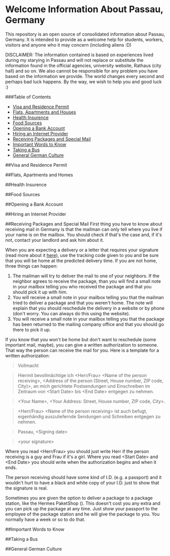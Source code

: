 # Welcome Information About Passau, Germany
This repository is an open source of consolidated information about Passau, Germany. It is intended to provide as a welcome help for students, workers, visitors and anyone who it may concern (including aliens :D)

DISCLAIMER: The information contained is based on experiences lived during my starying in Passau and will not replace or substitute the information found in the official agencies, university website, Rathaus (city hall) and so on. We also cannot be responsible for any problem you have based on the information we provide. The world changes every second and perhaps bad luck happens. By the way, we wish to help you and good luck :) 

###Table of Contents
- [Visa and Residence Permit](#visa-and-residence-permit)
- [Flats, Apartments and Houses](#flats-apartments-and-homes)
- [Health Insurence](#health-insurence)
- [Food Sources](#food-sources)
- [Opening a Bank Account](#opening-a-bank-account)
- [Hiring an Internet Provider](#hiring-an-internet-provider)
- [Receiving Packages and Special Mail](#receiving-packages-and-special-mail)
- [Important Words to Know](#important-words-to-know)
- [Taking a Bus](#taking-a-bus)
- [General German Culture](#general-german-culture)

##Visa and Residence Permit

##Flats, Apartments and Homes

##Health Insurence

##Food Sources

##Opening a Bank Account

##Hiring an Internet Provider

##Receiving Packages and Special Mail
First thing you have to know about receiving mail in Germany is that the mailman can only tell where you live if your name is on the mailbox. You should check if that's the case and, if it's not, contact your landlord and ask him about it.

When you are expecting a delivery or a letter that requires your signature (read more about it [here](http://www.howtogermany.com/pages/postal.html)), use the tracking code given to you and be sure that you will be home at the predicted delivery time. If you are not home, three things can happen:

1. The mailman will try to deliver the mail to one of your neighbors. If the neighbor agrees to receive the package, than you will find a small note in your mailbox telling you who received the package and that you should pick it up with him.
2. You will receive a small note in your mailbox telling you that the mailman tried to deliver a package and that you weren't home. The note will explain that you should reschedule the delivery in a website or by phone (don't worry. You can always do this using the website).
3. You will receive a small note in your mailbox telling you that the package has been returned to the mailing company office and that you should go there to pick it up.

If you know that you won't be home but don't want to reschedule (some important mail, maybe), you can give a written authorization to someone. That way the person can receive the mail for you. Here is a template for a written authorization:


> Vollmacht

> Hiermit bevollmächtige ich \<Herr/Frau> \<Name of the person receiving>, \<Address of the person (Street, House number, ZIP code, City)>, an mich gerichtete Postsendungen und Einschreiben im Zeitraum von \<Start Date> bis \<End Date> entgegen zu nehmen.

> \<Your Name>, \<Your Address: Street, House number, ZIP code, City>.

> \<Herr/Frau> \<Name of the person receiving> ist auch befugt, eigenhändig auszuliefernde Sendungen und Schreiben entgegen zu nehmen.

> Passau, \<Signing date>

> \<your signature>
 

Where you read \<Herr/Frau> you should just write Herr if the person receiving is a guy and Frau if it's a girl. Where you read \<Start Date> and \<End Date> you should write when the authorization begins and when it ends.

The person receiving should have some kind of I.D. (e.g. a passport) and it wouldn't hurt to have a black and white copy of your I.D. just to show that the signature is real.

Sometimes you are given the option to deliver a package to a package station, like the Hermes PaketShop ([](https://www.google.com/maps/place/Hermes+PaketShop)). This doesn't cost you any extra and you can pick up the package at any time. Just show your passport to the employee of the package station and he will give the package to you. You normally have a week or so to do that.

##Important Words to Know

##Taking a Bus

##General German Culture
